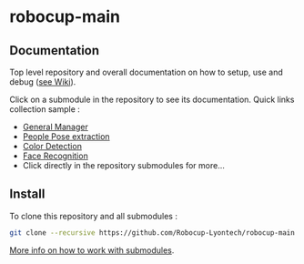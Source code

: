 # robocup-main

## Documentation

Top level repository and overall documentation on how to setup, use and debug ([see Wiki](https://github.com/Robocup-Lyontech/robocup-main/wiki)).

Click on a submodule in the repository to see its documentation. Quick links collection sample :
- [General Manager](https://github.com/jacques-saraydaryan/general_mng)
- [People Pose extraction](https://github.com/m0rph03nix/ros_openpose_gossip)
- [Color Detection](https://github.com/jacques-saraydaryan/ros_color_detection)
- [Face Recognition](https://github.com/jacques-saraydaryan/ros_face_recognition)
- Click directly in the repository submodules for more...

## Install
To clone this repository and all submodules :

```bash
git clone --recursive https://github.com/Robocup-Lyontech/robocup-main.git
```

[More info on how to work with submodules](https://www.vogella.com/tutorials/GitSubmodules/article.html#cloning-a-repository-that-contains-submodules).

